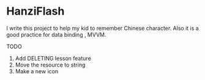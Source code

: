# HanziFlash

I write this project to help my kid to remember Chinese character.
Also it is a good practice for data binding , MVVM.


TODO
1. Add DELETING lesson feature
2. Move the resource to string
3. Make a new icon
